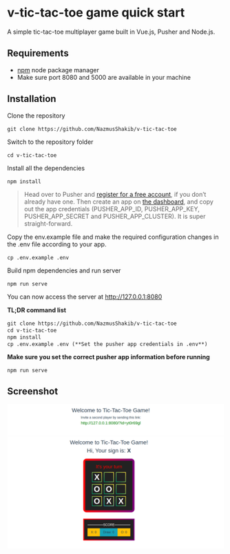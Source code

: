 # v-tic-tac-toe game quick start
A simple tic-tac-toe multiplayer game built in Vue.js, Pusher and Node.js.
##

## Requirements
* [npm](https://www.npmjs.com/) node package manager
* Make sure port 8080 and 5000 are available in your machine

## Installation

Clone the repository

    git clone https://github.com/NazmusShakib/v-tic-tac-toe

Switch to the repository folder

    cd v-tic-tac-toe

Install all the dependencies

    npm install

> Head over to Pusher and [register for a free account](https://dashboard.pusher.com/accounts/sign_up), if you don’t already have one. Then create an app on [the dashboard](https://dashboard.pusher.com/), and copy out the app credentials (PUSHER_APP_ID, PUSHER_APP_KEY, PUSHER_APP_SECRET and PUSHER_APP_CLUSTER). It is super straight-forward.

Copy the env.example file and make the required configuration changes in the .env file according to your app.

    cp .env.example .env

Build npm dependencies and run server

    npm run serve

You can now access the server at http://127.0.0.1:8080

**TL;DR command list**

    git clone https://github.com/NazmusShakib/v-tic-tac-toe
    cd v-tic-tac-toe
    npm install
    cp .env.example .env (**Set the pusher app credentials in .env**)

**Make sure you set the correct pusher app information before running**

    npm run serve

## Screenshot
![welcome-page](public/static/welcome-page-3.png)
![tic-tac-toe-board](public/static/tic-tac-toe-board-2.png)